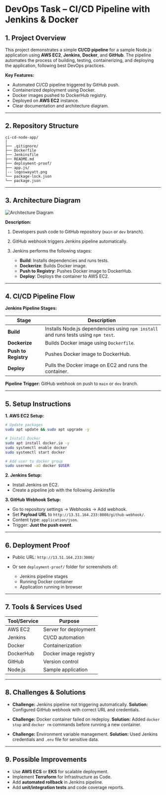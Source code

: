 # DevOps Task – CI/CD Pipeline with Jenkins & Docker

## 1. Project Overview

This project demonstrates a simple **CI/CD pipeline** for a sample Node.js application using **AWS EC2**, **Jenkins**, **Docker**, and **GitHub**. The pipeline automates the process of building, testing, containerizing, and deploying the application, following best DevOps practices.

**Key Features:**

* Automated CI/CD pipeline triggered by GitHub push.
* Containerized deployment using Docker.
* Docker images pushed to DockerHub registry.
* Deployed on **AWS EC2** instance.
* Clear documentation and architecture diagram.

---

## 2. Repository Structure

```
ci-cd-node-app/
│
├── .gitignore/               
├── Dockerfile              
├── Jenkinsfile             
├── README.md               
├── deployment-proof/       
├── app.js/
│-- logoswayatt.png    
└── package-lock.json         
└── package.json         
```

---

## 3. Architecture Diagram

![Architecture Diagram](./docs/architecture.png)

**Description:**

1. Developers push code to GitHub repository (`main` or `dev` branch).
2. GitHub webhook triggers Jenkins pipeline automatically.
3. Jenkins performs the following stages:

   * **Build**: Installs dependencies and runs tests.
   * **Dockerize**: Builds Docker image.
   * **Push to Registry**: Pushes Docker image to DockerHub.
   * **Deploy**: Deploys the container to AWS EC2.

---

## 4. CI/CD Pipeline Flow

**Jenkins Pipeline Stages:**

| Stage                | Description                                                                        |
| -------------------- | ---------------------------------------------------------------------------------- |
| **Build**            | Installs Node.js dependencies using `npm install` and runs tests using `npm test`. |
| **Dockerize**        | Builds Docker image using `Dockerfile`.                                            |
| **Push to Registry** | Pushes Docker image to DockerHub.                                                  |
| **Deploy**           | Pulls the Docker image on EC2 and runs the container.                              |

**Pipeline Trigger:** GitHub webhook on push to `main` or `dev` branch.

---

## 5. Setup Instructions

**1. AWS EC2 Setup:**

```bash
# Update packages
sudo apt update && sudo apt upgrade -y

# Install Docker
sudo apt install docker.io -y
sudo systemctl enable docker
sudo systemctl start docker

# Add user to docker group
sudo usermod -aG docker $USER
```

**2. Jenkins Setup:**

* Install Jenkins on EC2.
* Create a pipeline job with the following Jenkinsfile


**3. GitHub Webhook Setup:**

* Go to repository settings → Webhooks → Add webhook.
* Set **Payload URL** to `http://13.51.164.233:8080/github-webhook/`.
* Content type: `application/json`.
* Trigger: **Just the push event**.

---

## 6. Deployment Proof

* Public URL: `http://13.51.164.233:3000/`
* Or see `deployment-proof/` folder for screenshots of:

  * Jenkins pipeline stages
  * Running Docker container
  * Application running in browser

---

## 7. Tools & Services Used

| Tool/Service | Purpose               |
| ------------ | --------------------- |
| AWS EC2      | Server for deployment |
| Jenkins      | CI/CD automation      |
| Docker       | Containerization      |
| DockerHub    | Docker image registry |
| GitHub       | Version control       |
| Node.js      | Sample application    |

---

## 8. Challenges & Solutions

* **Challenge:** Jenkins pipeline not triggering automatically.
  **Solution:** Configured GitHub webhook with correct URL and credentials.

* **Challenge:** Docker container failed on redeploy.
  **Solution:** Added `docker stop` and `docker rm` commands before running a new container.

* **Challenge:** Environment variable management.
  **Solution:** Used Jenkins credentials and `.env` file for sensitive data.

---

## 9. Possible Improvements

* Use **AWS ECS** or **EKS** for scalable deployment.
* Implement **Terraform** for Infrastructure as Code.
* Add **automated rollback** in Jenkins pipeline.
* Add **unit/integration tests** and code coverage reports.

